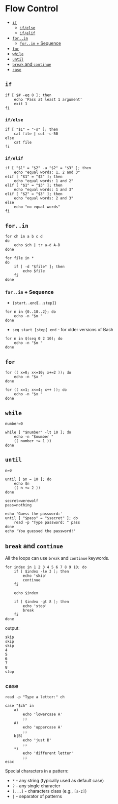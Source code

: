 # Flow Control

* [`if`](#if)
	* [`if/else`](#ifelse)
	* [`if/elif`](#ifelif)
* [`for..in`](#forin)
	* [`for..in` + Sequence](#forin--sequence)
* [`for`](#for)
* [`while`](#while)
* [`until`](#until)
* [`break` and `continue`](#break-and-continue)
* [`case`](#case)

## `if`

```
if [ $# -eq 0 ]; then
    echo 'Pass at least 1 argument'
    exit 1
fi
```

### `if/else`

```
if [ "$1" = "-s" ]; then
    cat file | cut -c-50
else
    cat file
fi
```

### `if/elif`

```
if [ "$1" = "$2" -a "$2" = "$3" ]; then
    echo "equal words: 1, 2 and 3"
elif [ "$1" = "$2" ]; then
    echo "equal words: 1 and 2"
elif [ "$1" = "$3" ]; then
    echo "equal words: 1 and 3"
elif [ "$2" = "$3" ]; then
    echo "equal words: 2 and 3"
else
    echo "no equal words"
fi
```

## `for..in`

```
for ch in a b c d
do
    echo $ch | tr a-d A-D
done
```

```
for file in *
do
    if [ -d "$file" ]; then
        echo $file
    fi
done
```

### `for..in` + Sequence

* `{start..end[..step]}`

```
for n in {0..10..2}; do
    echo -n "$n "
done
```

* `seq start [step] end` - for older versions of Bash

```
for n in $(seq 0 2 10); do
    echo -n "$n "
done
```

## `for`

```
for (( x=0; x<=10; x+=2 )); do
    echo -n "$x "
done
```

```
for (( x=1; x<=4; x++ )); do
    echo -n "$x "
done
```

## `while`

```
number=0

while [ "$number" -lt 10 ]; do
    echo -n "$number "
    (( number += 1 ))
done
```

## `until`

```
n=0

until [ $n = 10 ]; do
    echo $n
    (( n += 2 ))
done
```

```
secret=werewolf
pass=nothing

echo 'Guess the password:'
until [ "$pass" = "$secret" ]; do
    read -p "Type password: " pass
done
echo 'You guessed the password!'
```

## `break` and `continue`

All the loops can use `break` and `continue` keywords.

```
for index in 1 2 3 4 5 6 7 8 9 10; do
    if [ $index -le 3 ]; then
        echo 'skip'
        continue
    fi

    echo $index

    if [ $index -gt 8 ]; then
        echo 'stop'
        break
    fi
done
```

output:

```
skip
skip
skip
4
5
6
7
8
stop
```

## `case`

```
read -p "Type a letter:" ch

case "$ch" in
    a)
        echo 'lowercase A'
        ;;
    A)
        echo 'uppercase A'
        ;;
    b|B)
        echo 'just B'
        ;;
    *)
        echo 'different letter'
        ;;
esac
```

Special characters in a pattern:

* `*` - any string (typically used as default case)
* `?` - any single character
* `[...]` - characters class (e.g., `[a-z]`)
* `|` - separator of patterns